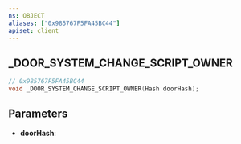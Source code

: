 ```yaml
---
ns: OBJECT
aliases: ["0x985767F5FA45BC44"]
apiset: client
---
```

## _DOOR_SYSTEM_CHANGE_SCRIPT_OWNER

```c
// 0x985767F5FA45BC44
void _DOOR_SYSTEM_CHANGE_SCRIPT_OWNER(Hash doorHash);
```


## Parameters
* **doorHash**:



